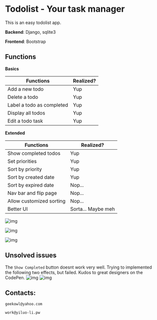 # Todolist - Your task manager

This is an easy todolist app.

**Backend**: Django, sqlite3

**Frontend**: Bootstrap

## Functions

**Basics**

Functions							| Realized?
-------------------------- 	| -------------
Add a new todo  					| Yup
Delete a todo  					| Yup
Label a todo as completed 		| Yup
Display all todos 				| Yup
Edit a todo task			 		| Yup

**Extended**

Functions							| Realized?
-------------------------- 	| -------------
Show completed todos	 		| Yup
Set priorities			 		| Yup
Sort by priority			 		| Yup
Sort by created date	 		| Yup
Sort by expired date	 		| Nop...
Nav bar and flip page			| Nop...
Allow customized sorting		| Nop...
Better UI							| Sorta... Maybe meh

![img](https://d2ppvlu71ri8gs.cloudfront.net/items/2q093D3y3C1b2E1Q2l2N/Screen%20Recording%202017-06-06%20at%2009.27%20PM.gif?v=530d6f75)

![img](https://d2ppvlu71ri8gs.cloudfront.net/items/3d0b0E3F0o0F061G3C0C/Screen%20Recording%202017-06-06%20at%2009.26%20PM.gif?v=19a074c5)

![img](https://d2ppvlu71ri8gs.cloudfront.net/items/3p3B1c3K0p2U1W2q3r3X/Screen%20Recording%202017-06-06%20at%2009.17%20PM.gif?v=70b9669e)

## Unsolved issues

The ```Show Completed``` button doesnt work very well.
Trying to implemented the following two effects, but failed. Kudos to great designers on the CodePen.
![img](https://d2ppvlu71ri8gs.cloudfront.net/items/3r2Y163S0P0M0s2T0519/Screen%20Recording%202017-06-06%20at%2009.56%20PM.gif?v=0a53efa0)
![img](https://d2ppvlu71ri8gs.cloudfront.net/items/0K0Z1G3O0D023w1V2e21/Screen%20Recording%202017-06-06%20at%2009.57%20PM.gif?v=d48298f0)

## Contacts:

```
geekowl@yahoo.com
```
```
work@yiluo-li.pw
```